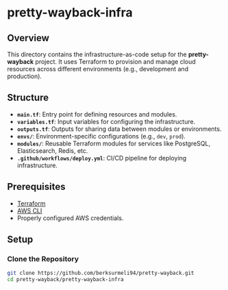 # pretty-wayback-infra

## Overview

This directory contains the infrastructure-as-code setup for the **pretty-wayback** project. It uses Terraform to provision and manage cloud resources across different environments (e.g., development and production).

## Structure

- **`main.tf`**: Entry point for defining resources and modules.
- **`variables.tf`**: Input variables for configuring the infrastructure.
- **`outputs.tf`**: Outputs for sharing data between modules or environments.
- **`envs/`**: Environment-specific configurations (e.g., `dev`, `prod`).
- **`modules/`**: Reusable Terraform modules for services like PostgreSQL, Elasticsearch, Redis, etc.
- **`.github/workflows/deploy.yml`**: CI/CD pipeline for deploying infrastructure.

## Prerequisites

- [Terraform](https://www.terraform.io/)
- [AWS CLI](https://aws.amazon.com/cli/)
- Properly configured AWS credentials.

## Setup

### Clone the Repository

```sh
git clone https://github.com/berksurmeli94/pretty-wayback.git
cd pretty-wayback/pretty-wayback-infra